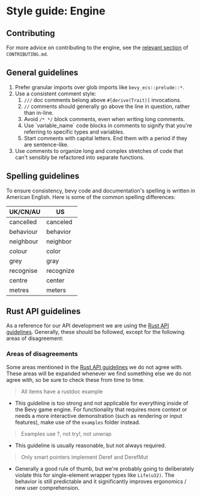 # Style guide: Engine

## Contributing

For more advice on contributing to the engine, see the [relevant section](../../CONTRIBUTING.md#Contributing-your-own-ideas) of `CONTRIBUTING.md`.

## General guidelines

1. Prefer granular imports over glob imports like `bevy_ecs::prelude::*`.
2. Use a consistent comment style:
   1. `///` doc comments belong above `#[derive(Trait)]` invocations.
   2. `//` comments should generally go above the line in question, rather than in-line.
   3. Avoid `/* */` block comments, even when writing long comments.
   4. Use \`variable_name\` code blocks in comments to signify that you're referring to specific types and variables.
   5. Start comments with capital letters. End them with a period if they are sentence-like.
3. Use comments to organize long and complex stretches of code that can't sensibly be refactored into separate functions.

## Spelling guidelines
To ensure consistency, bevy code and documentation's spelling is written in American English.
Here is some of the common spelling differences:

| UK/CN/AU  | US        |
|-----------|-----------|
| cancelled | canceled  |
| behaviour | behavior  |
| neighbour | neighbor  |
| colour    | color     |
| grey      | gray      |
| recognise | recognize |
| centre    | center    |
| metres    | meters    |

## Rust API guidelines

As a reference for our API development we are using the [Rust API guidelines][Rust API guidelines]. Generally, these should be followed, except for the following areas of disagreement:

### Areas of disagreements

Some areas mentioned in the [Rust API guidelines][Rust API guidelines] we do not agree with. These areas will be expanded whenever we find something else we do not agree with, so be sure to check these from time to time.

> All items have a rustdoc example

- This guideline is too strong and not applicable for everything inside of the Bevy game engine. For functionality that requires more context or needs a more interactive demonstration (such as rendering or input features), make use of the `examples` folder instead.

> Examples use ?, not try!, not unwrap

- This guideline is usually reasonable, but not always required.

> Only smart pointers implement Deref and DerefMut

- Generally a good rule of thumb, but we're probably going to deliberately violate this for single-element wrapper types like `Life(u32)`. The behavior is still predictable and it significantly improves ergonomics / new user comprehension.

[Rust API guidelines]: https://rust-lang.github.io/api-guidelines/about.html
